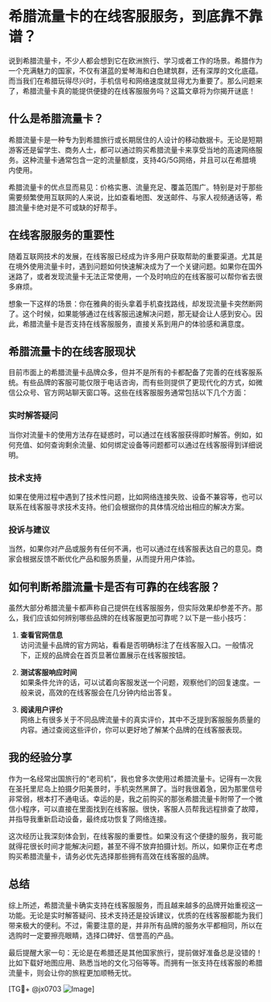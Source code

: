 # 希腊流量卡的在线客服服务，到底靠不靠谱？

说到希腊流量卡，不少人都会想到它在欧洲旅行、学习或者工作的场景。希腊作为一个充满魅力的国家，不仅有湛蓝的爱琴海和白色建筑群，还有深厚的文化底蕴。而当我们在希腊玩得尽兴时，手机信号和网络速度就显得尤为重要了。那么问题来了，希腊流量卡真的能提供便捷的在线客服服务吗？这篇文章将为你揭开谜底！

## 什么是希腊流量卡？

希腊流量卡是一种专为到希腊旅行或长期居住的人设计的移动数据卡。无论是短期游客还是留学生、商务人士，都可以通过购买希腊流量卡来享受当地的高速网络服务。这种流量卡通常包含一定的流量额度，支持4G/5G网络，并且可以在希腊境内使用。

希腊流量卡的优点显而易见：价格实惠、流量充足、覆盖范围广。特别是对于那些需要频繁使用互联网的人来说，比如查看地图、发送邮件、与家人视频通话等，希腊流量卡绝对是不可或缺的好帮手。

## 在线客服服务的重要性

随着互联网技术的发展，在线客服已经成为许多用户获取帮助的重要渠道。尤其是在境外使用流量卡时，遇到问题如何快速解决成为了一个关键问题。如果你在国外迷路了，或者发现流量卡无法正常使用，一个及时响应的在线客服可以帮你省去很多麻烦。

想象一下这样的场景：你在雅典的街头拿着手机查找路线，却发现流量卡突然断网了。这个时候，如果能够通过在线客服迅速解决问题，那无疑会让人感到安心。因此，希腊流量卡是否支持在线客服服务，直接关系到用户的体验感和满意度。

## 希腊流量卡的在线客服现状

目前市面上的希腊流量卡品牌众多，但并不是所有的卡都配备了完善的在线客服系统。有些品牌的客服可能仅限于电话咨询，而有些则提供了更现代化的方式，如微信公众号、官方网站聊天窗口等。这些在线客服服务通常包括以下几个方面：

### 实时解答疑问

当你对流量卡的使用方法存在疑惑时，可以通过在线客服获得即时解答。例如，如何充值、如何查询剩余流量、如何绑定设备等问题都可以通过在线客服得到详细说明。

### 技术支持

如果在使用过程中遇到了技术性问题，比如网络连接失败、设备不兼容等，也可以联系在线客服寻求技术支持。他们会根据你的具体情况给出相应的解决方案。

### 投诉与建议

当然，如果你对产品或服务有任何不满，也可以通过在线客服表达自己的意见。商家会根据反馈不断优化产品和服务质量，从而提升用户体验。

## 如何判断希腊流量卡是否有可靠的在线客服？

虽然大部分希腊流量卡都声称自己提供在线客服服务，但实际效果却参差不齐。那么，我们应该如何辨别哪些品牌的在线客服更加可靠呢？以下是一些小技巧：

1. **查看官网信息**  
   访问流量卡品牌的官方网站，看看是否明确标注了在线客服入口。一般情况下，正规的品牌会在首页显著位置展示在线客服按钮。

2. **测试客服响应时间**  
   如果条件允许的话，可以试着向客服发送一个问题，观察他们的回复速度。一般来说，高效的在线客服会在几分钟内给出答复。

3. **阅读用户评价**  
   网络上有很多关于不同品牌流量卡的真实评价，其中不乏提到客服服务质量的内容。通过查阅这些评价，你可以更好地了解某个品牌的在线客服表现。

## 我的经验分享

作为一名经常出国旅行的“老司机”，我也曾多次使用过希腊流量卡。记得有一次我在圣托里尼岛上拍摄夕阳美景时，手机突然黑屏了。当时我很着急，因为那里信号非常弱，根本打不通电话。幸运的是，我之前购买的那张希腊流量卡附带了一个微信小程序，可以直接在里面找到在线客服。很快，客服人员帮我远程排查了故障，并指导我重新启动设备，最终成功恢复了网络连接。

这次经历让我深刻体会到，在线客服的重要性。如果没有这个便捷的服务，我可能就得花很长时间才能解决问题，甚至不得不放弃拍摄计划。所以，如果你正在考虑购买希腊流量卡，请务必优先选择那些拥有高效在线客服的品牌。

## 总结

综上所述，希腊流量卡确实支持在线客服服务，而且越来越多的品牌开始重视这一功能。无论是实时解答疑问、技术支持还是投诉建议，优质的在线客服都能为我们带来极大的便利。不过，需要注意的是，并非所有品牌的服务水平都相同，所以在选购时一定要擦亮眼睛，选择口碑好、信誉高的产品。

最后提醒大家一句：无论是在希腊还是其他国家旅行，提前做好准备总是没错的！比如下载好地图应用、熟悉当地的文化习俗等等。而拥有一张支持在线客服的希腊流量卡，则会让你的旅程更加顺畅无忧。

[TG💪+ @jx0703 ![Image](https://github.com/user-attachments/assets/dbca1d08-cadb-493c-b0ec-ad6f7a83f270)]